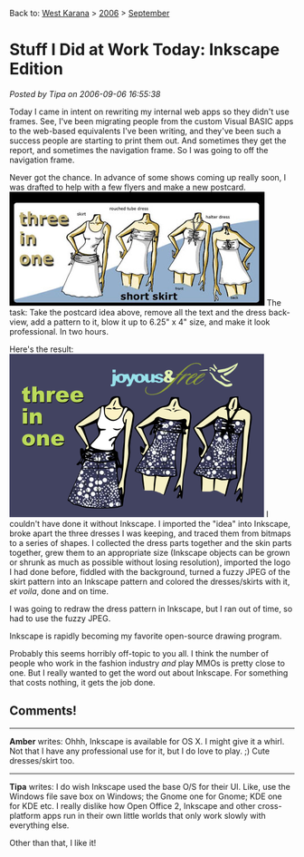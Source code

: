 Back to: [West Karana](/posts/westkarana.md) > [2006](/posts/2006/westkarana.md) > [September](./westkarana.md)
# Stuff I Did at Work Today: Inkscape Edition

*Posted by Tipa on 2006-09-06 16:55:38*

Today I came in intent on rewriting my internal web apps so they didn't use frames. See, I've been migrating people from the custom Visual BASIC apps to the web-based equivalents I've been writing, and they've been such a success people are starting to print them out. And sometimes they get the report, and sometimes the navigation frame. So I was going to off the navigation frame.

Never got the chance. In advance of some shows coming up really soon, I was drafted to help with a few flyers and make a new postcard.
![3 in 1 dress idea](../../../uploads/2006/09/3%20in%201%20all.jpg)
The task: Take the postcard idea above, remove all the text and the dress back-view, add a pattern to it, blow it up to 6.25" x 4" size, and make it look professional. In two hours.

Here's the result:
![The final 3-in-1 dress postcard](../../../uploads/2006/09/3in1blog.jpg)
I couldn't have done it without Inkscape. I imported the "idea" into Inkscape, broke apart the three dresses I was keeping, and traced them from bitmaps to a series of shapes. I collected the dress parts together and the skin parts together, grew them to an appropriate size (Inkscape objects can be grown or shrunk as much as possible without losing resolution), imported the logo I had done before, fiddled with the background, turned a fuzzy JPEG of the skirt pattern into an Inkscape pattern and colored the dresses/skirts with it, *et voila*, done and on time.

I was going to redraw the dress pattern in Inkscape, but I ran out of time, so had to use the fuzzy JPEG.

Inkscape is rapidly becoming my favorite open-source drawing program.

Probably this seems horribly off-topic to you all. I think the number of people who work in the fashion industry *and* play MMOs is pretty close to one. But I really wanted to get the word out about Inkscape. For something that costs nothing, it gets the job done.
## Comments!

---

**Amber** writes: Ohhh, Inkscape is available for OS X. I might give it a whirl. Not that I have any professional use for it, but I do love to play. ;) Cute dresses/skirt too.

---

**Tipa** writes: I do wish Inkscape used the base O/S for their UI. Like, use the Windows file save box on Windows; the Gnome one for Gnome; KDE one for KDE etc. I really dislike how Open Office 2, Inkscape and other cross-platform apps run in their own little worlds that only work slowly with everything else.

Other than that, I like it!


